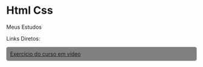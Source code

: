 # Html Css


Meus Estudos

Links Diretos: 

<ul style="list-style: none;
    background-color: gray;
    padding: 10px;
    border-radius: 5px;">
    <li><a target="blank" href="https://pedro-jp.github.io/Html-Css/Fiz%20do%20curso%20em%20video/android.HTML"> Exercício do curso em vídeo</a></li>
</ul>
